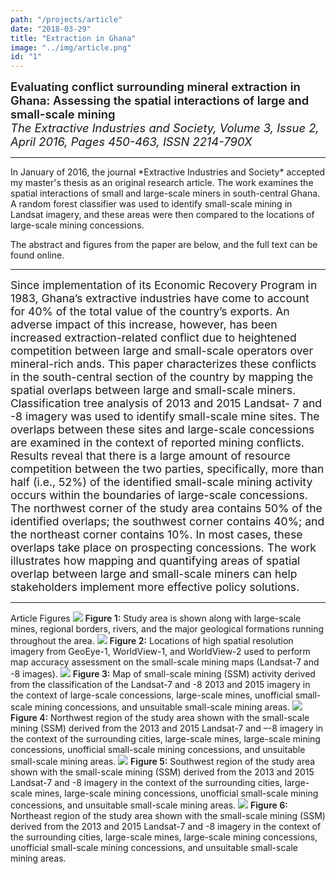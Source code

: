 ```yaml
---
path: "/projects/article"
date: "2018-03-29"
title: "Extraction in Ghana"
image: "../img/article.png"
id: "1"
---
```


<span style="font-weight:600;font-size:1.15rem">Evaluating conflict surrounding mineral extraction in Ghana: Assessing the spatial interactions of large and small-scale mining</span>\
<span style="font-size:1.15rem">*The Extractive Industries and Society, Volume 3, Issue 2, April 2016, Pages 450-463, ISSN 2214-790X*</span>

<hr>
In January of 2016, the journal *Extractive Industries and Society* accepted my master's thesis as an original research article. The work examines the spatial interactions of small and large-scale miners in south-central Ghana. A random forest classifier was used to identify small-scale mining in Landsat imagery, and these areas were then compared to the locations of large-scale mining concessions. 

The abstract and figures from the paper are below, and the <paragraph-link to="https://www.sciencedirect.com/science/article/pii/S2214790X16300065">full text</paragraph-link> can be found online.

<hr>
<span style="font-size:1.1rem">Since implementation of its Economic Recovery Program in 1983, Ghana’s extractive industries have come to account for 40% of the total value of the country’s exports. An adverse impact of this increase, however, has been increased extraction-related conflict due to heightened competition between large and small-scale operators over mineral-rich ands. This paper characterizes these conflicts in the south-central section of the country by mapping the spatial overlaps between large and small-scale miners. Classification tree analysis of 2013 and 2015 Landsat- 7 and -8 imagery was used to identify small-scale mine sites. The overlaps between these sites and large-scale concessions are examined in the context of reported mining conflicts. Results reveal that there is a large amount of resource competition between the two parties, specifically, more than half (i.e., 52%) of the identified small-scale mining activity occurs within the boundaries of large-scale concessions. The northwest corner of the study area contains 50% of the identified overlaps; the southwest corner contains 40%; and the northeast corner contains 10%. In most cases, these overlaps take place on prospecting concessions. The work illustrates how mapping and quantifying areas of spatial overlap between large and small-scale miners can help stakeholders implement more effective policy solutions.</span>

<hr>
<section-header>Article Figures</section-header>

<img-wrapper>
    <img-div><img src="../img/figure_1.png">
        <span style="font-weight:600">Figure 1:</span> Study area is shown along with large-scale mines, regional borders, rivers, and the major geological formations running throughout the area.
    </img></img-div>
    <img-div><img src="../img/figure_2.png">
        <span style="font-weight:600">Figure 2:</span> Locations of high spatial resolution imagery from GeoEye-1, WorldView-1, and WorldView-2 used to perform map accuracy assessment on the small-scale mining maps (Landsat-7 and -8 images).
    </img></img-div>
    <img-div><img src="../img/figure_3.png">
        <span style="font-weight:600">Figure 3:</span> Map of small-scale mining (SSM) activity derived from the classification of the Landsat-7 and -8 2013 and 2015 imagery in the context of large-scale concessions, large-scale mines, unofficial small-scale mining concessions, and unsuitable small-scale mining areas.
    </img></img-div>
    <img-div><img src="../img/figure_4.png">
        <span style="font-weight:600">Figure 4:</span> Northwest region of the study area shown with the small-scale mining (SSM) derived from the 2013 and 2015 Landsat-7 and –-8 imagery in the context of the surrounding cities, large-scale mines, large-scale mining concessions, unofficial small-scale mining concessions, and unsuitable small-scale mining areas.
    </img></img-div>
    <img-div><img src="../img/figure_5.png">
        <span style="font-weight:600">Figure 5:</span> Southwest region of the study area shown with the small-scale mining (SSM) derived from the 2013 and 2015 Landsat-7 and -8 imagery in the context of the surrounding cities, large-scale mines, large-scale mining concessions, unofficial small-scale mining concessions, and unsuitable small-scale mining areas.
    </img></img-div>
    <img-div><img src="../img/figure_6.png">
        <span style="font-weight:600">Figure 6:</span> Northeast region of the study area shown with the small-scale mining (SSM) derived from the 2013 and 2015 Landsat-7 and -8 imagery in the context of the surrounding cities, large-scale mines, large-scale mining concessions, unofficial small-scale mining concessions, and unsuitable small-scale mining areas.
    </img></img-div>
</img-wrapper>
